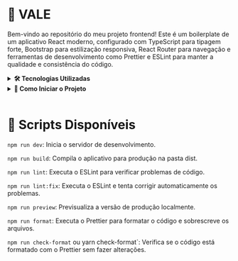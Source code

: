 # 🌈 VALE

Bem-vindo ao repositório do meu projeto frontend! Este é um boilerplate de um aplicativo React moderno, configurado com TypeScript para tipagem forte, Bootstrap para estilização responsiva, React Router para navegação e ferramentas de desenvolvimento como Prettier e ESLint para manter a qualidade e consistência do código.

<details>
<summary><strong>🛠️ Tecnologias Utilizadas</strong></summary><br />

- **REACT:** Um Framework JavaScript para construir interfaces de usuário interativas;
- **TypeScript:** Um superconjunto de JavaScript que adiciona tipagem estática, melhorando a escalabilidade e a detecção de erros em tempo de desenvolvimento;
- **Bootstrap**: O framework CSS mais popular do mundo para construir layouts responsivos e mobile-first com componentes pré-estilizados;
- **React Router DOM**: Uma biblioteca de roteamento declarativo para aplicações React, permitindo a navegação entre diferentes views da aplicação;
- **React Testing Library** Uma solução leve para testar componentes React. Fornece funções utilitárias incentivando melhores práticas nos testes;
- **Prettier:** Um formatador de código opinativo que garante um estilo de código consistente em todo o projeto;
- **ESLint:** Uma ferramenta de linting estática para identificar padrões problemáticos no código JavaScript/TypeScript.
</details>

<details><br />
<summary><strong>🚀 Como Iniciar o Projeto</strong></summary><br />

**Pré-requisitos**
Certifique-se de ter o Node.js e o npm instalados.
**Instalação**
- Clone este repositório para sua máquina local: `git clone https://github.com/ezioborges/ong-vale-front.git`
- Navegue até o diretório do projeto: `cd ong-vale-front`
- Instale as dependências: `npm install`
`npm start`
</details>
<br />

# 📜 Scripts Disponíveis

`npm run dev`: Inicia o servidor de desenvolvimento.

`npm run build`: Compila o aplicativo para produção na pasta dist.

`npm run lint`: Executa o ESLint para verificar problemas de código.

`npm run lint:fix`: Executa o ESLint e tenta corrigir automaticamente os problemas.

`npm run preview`: Previsualiza a versão de produção localmente.

`npm run format`: Executa o Prettier para formatar o código e sobrescreve os arquivos.

`npm run check-format` ou yarn check-format`: Verifica se o código está formatado com o Prettier sem fazer alterações.
